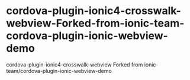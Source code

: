 # cordova-plugin-ionic4-crosswalk-webview-Forked-from-ionic-team-cordova-plugin-ionic-webview-demo
cordova-plugin-ionic4-crosswalk-webview Forked from ionic-team/cordova-plugin-ionic-webview-demo
